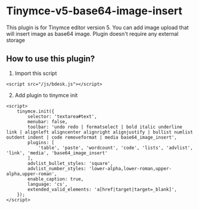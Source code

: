 # Tinymce-v5-base64-image-insert

This plugin is for Tinymce editor version 5. You can add image upload that will insert image as base64 image. Plugin doesn't require any external storage

## How to use this plugin?
1) Import this script
```
<script src="/js/bdesk.js"></script>
```
2) Add plugin to tinymce init
```
<script>
    tinymce.init({
        selector: 'textarea#text',
        menubar: false,
        toolbar: 'undo redo | formatselect | bold italic underline link | alignleft aligncenter alignright alignjustify | bullist numlist outdent indent | code removeformat | media base64_image_insert',
        plugins: [
            'table', 'paste', 'wordcount', 'code', 'lists', 'advlist', 'link', 'media', 'base64_image_insert'
        ],
        advlist_bullet_styles: 'square',
        advlist_number_styles: 'lower-alpha,lower-roman,upper-alpha,upper-roman',
        enable_caption: true,
        language: 'cs',
        extended_valid_elements: 'a[href|target|target=_blank]',
    });
</script>
```
